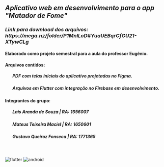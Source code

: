 <h2 align="left"><i>Aplicativo web em desenvolvimento para o app "Matador de Fome"</i></h2>
<h3 align="left"><i>Link para download dos arquivos: https://mega.nz/folder/P1MnlLoD#YuaUEBqrCfGU21-XTywCLg</i></h2>
<h4 align="left">Elaborado como projeto semestral para a aula do professor Eugênio.</h4>
<h4 align="left">Arquivos contidos:</h4>
  <ul><h5>PDF com telas iniciais do aplicativo projetadas no Figma.</h5></ul>
  <ul><h5>Arquivos em Flutter com integração no Firebase em desenvolvimento.</h5></ul>
<h4 align="left">Integrantes do grupo:</h4>
  <ul><h5>Laís Aranda de Souza | RA: 1656007</h5></ul>
  <ul><h5>Mateus Teixeira Maciel | RA: 1650601</h5></ul>
  <ul><h5>Gustavo Queiroz Fonseca | RA: 1771365</h5></ul>

<br></br>
<img src="https://img.shields.io/badge/Flutter-02569B?style=for-the-badge&logo=flutter&logoColor=white" alt="flutter"/> <img src="https://img.shields.io/badge/Android-3DDC84?style=for-the-badge&logo=android&logoColor=white" alt="android"/> 
